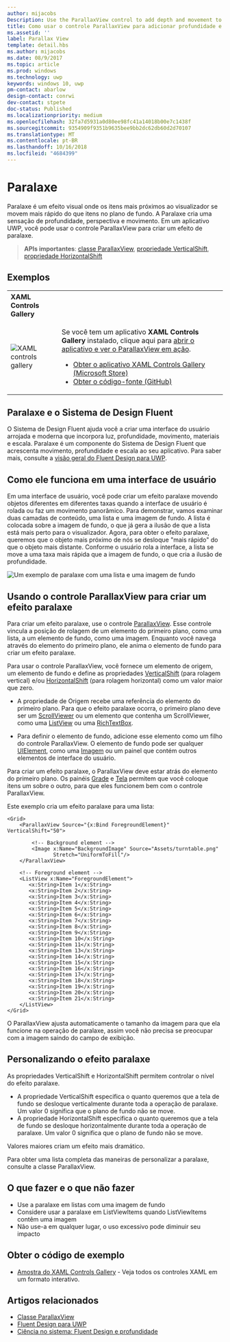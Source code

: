 ```yaml
---
author: mijacobs
Description: Use the ParallaxView control to add depth and movement to your app.
title: Como usar o controle ParallaxView para adicionar profundidade e movimento ao seu aplicativo.
ms.assetid: ''
label: Parallax View
template: detail.hbs
ms.author: mijacobs
ms.date: 08/9/2017
ms.topic: article
ms.prod: windows
ms.technology: uwp
keywords: windows 10, uwp
pm-contact: abarlow
design-contact: conrwi
dev-contact: stpete
doc-status: Published
ms.localizationpriority: medium
ms.openlocfilehash: 32fa7d5931a0d80ee98fc41a14018b00e7c1438f
ms.sourcegitcommit: 9354909f9351b9635bee9bb2dc62db60d2d70107
ms.translationtype: MT
ms.contentlocale: pt-BR
ms.lasthandoff: 10/16/2018
ms.locfileid: "4684399"
---
```

# <a name="parallax"></a>Paralaxe

Paralaxe é um efeito visual onde os itens mais próximos ao visualizador se movem mais rápido do que itens no plano de fundo. A Paralaxe cria uma sensação de profundidade, perspectiva e movimento. Em um aplicativo UWP, você pode usar o controle ParallaxView para criar um efeito de paralaxe.  

> **APIs importantes**: [classe ParallaxView](https://docs.microsoft.com/uwp/api/Windows.UI.Xaml.Controls.Parallaxview), [propriedade VerticalShift](https://docs.microsoft.com/uwp/api/Windows.UI.Xaml.Controls.Parallaxview.VerticalShift), [propriedade HorizontalShift](https://docs.microsoft.com/uwp/api/Windows.UI.Xaml.Controls.Parallaxview.HorizontalShift)

## <a name="examples"></a>Exemplos

<table>
<th align="left">XAML Controls Gallery<th>
<tr>
<td><img src="images/xaml-controls-gallery-sm.png" alt="XAML controls gallery"></img></td>
<td>
    <p>Se você tem um aplicativo <strong style="font-weight: semi-bold">XAML Controls Gallery</strong> instalado, clique aqui para <a href="xamlcontrolsgallery:/item/ParallaxView">abrir o aplicativo e ver o ParallaxView em ação</a>.</p>
    <ul>
    <li><a href="https://www.microsoft.com/store/productId/9MSVH128X2ZT">Obter o aplicativo XAML Controls Gallery (Microsoft Store)</a></li>
    <li><a href="https://github.com/Microsoft/Windows-universal-samples/tree/master/Samples/XamlUIBasics">Obter o código-fonte (GitHub)</a></li>
    </ul>
</td>
</tr>
</table>

## <a name="parallax-and-the-fluent-design-system"></a>Paralaxe e o Sistema de Design Fluent

 O Sistema de Design Fluent ajuda você a criar uma interface do usuário arrojada e moderna que incorpora luz, profundidade, movimento, materiais e escala. Paralaxe é um componente do Sistema de Design Fluent que acrescenta movimento, profundidade e escala ao seu aplicativo. Para saber mais, consulte a [visão geral do Fluent Design para UWP](../fluent-design-system/index.md).

## <a name="how-it-works-in-a-user-interface"></a>Como ele funciona em uma interface de usuário

Em uma interface de usuário, você pode criar um efeito paralaxe movendo objetos diferentes em diferentes taxas quando a interface de usuário é rolada ou faz um movimento panorâmico. <!-- Parallax is an important tool in adding depth to applications along with other techniques like transition animations, perspective tilt, and layering. --> Para demonstrar, vamos examinar duas camadas de conteúdo, uma lista e uma imagem de fundo.  A lista é colocada sobre a imagem de fundo, o que já gera a ilusão de que a lista está mais perto para o visualizador.  Agora, para obter o efeito paralaxe, queremos que o objeto mais próximo de nós se desloque "mais rápido" do que o objeto mais distante.  Conforme o usuário rola a interface, a lista se move a uma taxa mais rápida que a imagem de fundo, o que cria a ilusão de profundidade.

 ![Um exemplo de paralaxe com uma lista e uma imagem de fundo](images/_Parallax_v2.gif)

 
## <a name="using-the-parallaxview-control-to-create-a-parallax-effect"></a>Usando o controle ParallaxView para criar um efeito paralaxe

Para criar um efeito paralaxe, use o controle [ParallaxView](https://docs.microsoft.com/uwp/api/Windows.UI.Xaml.Controls.Parallaxview). Esse controle vincula a posição de rolagem de um elemento do primeiro plano, como uma lista, a um elemento de fundo, como uma imagem. Enquanto você navega através do elemento do primeiro plano, ele anima o elemento de fundo para criar um efeito paralaxe. 

Para usar o controle ParallaxView, você fornece um elemento de origem, um elemento de fundo e define as propriedades [VerticalShift](https://docs.microsoft.com/uwp/api/Windows.UI.Xaml.Controls.Parallaxview.VerticalShift) (para rolagem vertical) e/ou [HorizontalShift](https://docs.microsoft.com/uwp/api/Windows.UI.Xaml.Controls.Parallaxview.HorizontalShift) (para rolagem horizontal) como um valor maior que zero. 
* A propriedade de Origem recebe uma referência do elemento do primeiro plano. Para que o efeito paralaxe ocorra, o primeiro plano deve ser um [ScrollViewer](https://docs.microsoft.com/en-us/uwp/api/Windows.UI.Xaml.Controls.ScrollViewer) ou um elemento que contenha um ScrollViewer, como uma [ListView](https://docs.microsoft.com/en-us/uwp/api/windows.ui.xaml.controls.listview) ou uma [RichTextBox](https://docs.microsoft.com/en-us/uwp/api/Windows.UI.Xaml.Controls.RichEditBox). 

* Para definir o elemento de fundo, adicione esse elemento como um filho do controle ParallaxView. O elemento de fundo pode ser qualquer [UIElement](https://docs.microsoft.com/en-us/uwp/api/windows.ui.xaml.uielement), como uma [Imagem](https://docs.microsoft.com/en-us/uwp/api/Windows.UI.Xaml.Controls.Image) ou um painel que contém outros elementos de interface do usuário. 

Para criar um efeito paralaxe, o ParallaxView deve estar atrás do elemento do primeiro plano. Os painéis [Grade](https://docs.microsoft.com/en-us/uwp/api/windows.ui.xaml.controls.grid) e [Tela](https://docs.microsoft.com/en-us/uwp/api/windows.ui.xaml.controls.canvas) permitem que você coloque itens um sobre o outro, para que eles funcionem bem com o controle ParallaxView.  

Este exemplo cria um efeito paralaxe para uma lista:
 
```xaml
<Grid>
    <ParallaxView Source="{x:Bind ForegroundElement}" VerticalShift="50"> 
    
        <!-- Background element --> 
        <Image x:Name="BackgroundImage" Source="Assets/turntable.png"
               Stretch="UniformToFill"/>
    </ParallaxView>
    
    <!-- Foreground element -->
    <ListView x:Name="ForegroundElement">
       <x:String>Item 1</x:String> 
       <x:String>Item 2</x:String> 
       <x:String>Item 3</x:String> 
       <x:String>Item 4</x:String> 
       <x:String>Item 5</x:String>  
       <x:String>Item 6</x:String> 
       <x:String>Item 7</x:String> 
       <x:String>Item 8</x:String> 
       <x:String>Item 9</x:String> 
       <x:String>Item 10</x:String>     
       <x:String>Item 11</x:String> 
       <x:String>Item 13</x:String> 
       <x:String>Item 14</x:String> 
       <x:String>Item 15</x:String> 
       <x:String>Item 16</x:String>     
       <x:String>Item 17</x:String> 
       <x:String>Item 18</x:String> 
       <x:String>Item 19</x:String> 
       <x:String>Item 20</x:String> 
       <x:String>Item 21</x:String>        
    </ListView>
</Grid>
``` 

O ParallaxView ajusta automaticamente o tamanho da imagem para que ela funcione na operação de paralaxe, assim você não precisa se preocupar com a imagem saindo do campo de exibição.

## <a name="customizing-the-parallax-effect"></a>Personalizando o efeito paralaxe 

As propriedades VerticalShift e HorizontalShift permitem controlar o nível do efeito paralaxe.

* A propriedade VerticalShift especifica o quanto queremos que a tela de fundo se desloque verticalmente durante toda a operação de paralaxe. Um valor 0 significa que o plano de fundo não se move.
* A propriedade HorizontalShift especifica o quanto queremos que a tela de fundo se desloque horizontalmente durante toda a operação de paralaxe. Um valor 0 significa que o plano de fundo não se move.

Valores maiores criam um efeito mais dramático. 

Para obter uma lista completa das maneiras de personalizar a paralaxe, consulte a classe ParallaxView. 

## <a name="dos-and-donts"></a>O que fazer e o que não fazer

- Use a paralaxe em listas com uma imagem de fundo
- Considere usar a paralaxe em ListViewItems quando ListViewItems contêm uma imagem
- Não use-a em qualquer lugar, o uso excessivo pode diminuir seu impacto

## <a name="get-the-sample-code"></a>Obter o código de exemplo

- [Amostra do XAML Controls Gallery](https://github.com/Microsoft/Windows-universal-samples/tree/master/Samples/XamlUIBasics) - Veja todos os controles XAML em um formato interativo.

## <a name="related-articles"></a>Artigos relacionados

- [Classe ParallaxView](https://docs.microsoft.com/uwp/api/Windows.UI.Xaml.Controls.Parallaxview) 
- [Fluent Design para UWP](../fluent-design-system/index.md)
- [Ciência no sistema: Fluent Design e profundidade](https://medium.com/microsoft-design/science-in-the-system-fluent-design-and-depth-fb6d0f23a53f)
